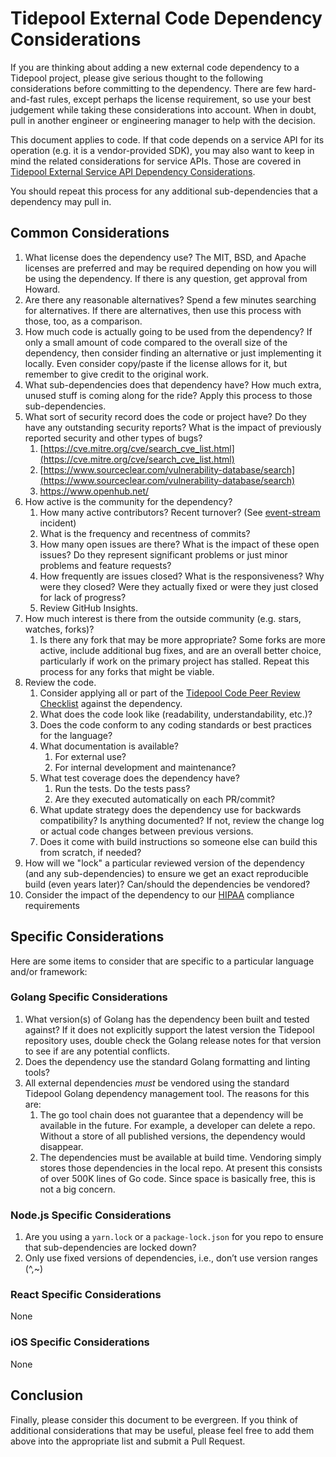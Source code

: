 # Tidepool External Code Dependency Considerations

If you are thinking about adding a new external code dependency to a Tidepool project, please give serious thought to the following considerations before committing to the dependency. There are few hard-and-fast rules, except perhaps the license requirement, so use your best judgement while taking these considerations into account. When in doubt, pull in another engineer or engineering manager to help with the decision.

This document applies to code. If that code depends on a service API for its operation (e.g. it is a vendor-provided SDK), you may also want to keep in mind the related considerations for service APIs. Those are covered in [Tidepool External Service API Dependency Considerations].

You should repeat this process for any additional sub-dependencies that a dependency may pull in.

## Common Considerations

1. What license does the dependency use? The MIT, BSD, and Apache licenses are preferred and may be required depending on how you will be using the dependency. If there is any question, get approval from Howard.
2. Are there any reasonable alternatives? Spend a few minutes searching for alternatives. If there are alternatives, then use this process with those, too, as a comparison.
3. How much code is actually going to be used from the dependency? If only a small amount of code compared to the overall size of the dependency, then consider finding an alternative or just implementing it locally. Even consider copy/paste if the license allows for it, but remember to give credit to the original work.
4. What sub-dependencies does that dependency have? How much extra, unused stuff is coming along for the ride? Apply this process to those sub-dependencies.
5. What sort of security record does the code or project have? Do they have any outstanding security reports? What is the impact of previously reported security and other types of bugs?
    1. [https://cve.mitre.org/cve/search_cve_list.html](https://cve.mitre.org/cve/search_cve_list.html)
    2. [https://www.sourceclear.com/vulnerability-database/search](https://www.sourceclear.com/vulnerability-database/search)
    3. https://www.openhub.net/
6. How active is the community for the dependency?
    1. How many active contributors? Recent turnover? (See [event-stream](https://github.com/dominictarr/event-stream/issues/116) incident)
    2. What is the frequency and recentness of commits?
    3. How many open issues are there? What is the impact of these open issues? Do they represent significant problems or just minor problems and feature requests?
    4. How frequently are issues closed? What is the responsiveness? Why were they closed? Were they actually fixed or were they just closed for lack of progress?
    5. Review GitHub Insights.
7. How much interest is there from the outside community (e.g. stars, watches, forks)?
    1. Is there any fork that may be more appropriate? Some forks are more active, include additional bug fixes, and are an overall better choice, particularly if work on the primary project has stalled. Repeat this process for any forks that might be viable.
8. Review the code.
    1. Consider applying all or part of the [Tidepool Code Peer Review Checklist] against the dependency.
    2. What does the code look like (readability, understandability, etc.)?
    3. Does the code conform to any coding standards or best practices for the language?
    4. What documentation is available?
        1. For external use?
        2. For internal development and maintenance?
    5. What test coverage does the dependency have?
        1. Run the tests. Do the tests pass?
        2. Are they executed automatically on each PR/commit?
    6. What update strategy does the dependency use for backwards compatibility? Is anything documented? If not, review the change log or actual code changes between previous versions.
    7. Does it come with build instructions so someone else can build this from scratch, if needed?
9. How will we "lock" a particular reviewed version of the dependency (and any sub-dependencies) to ensure we get an exact reproducible build (even years later)? Can/should the dependencies be vendored?
10. Consider the impact of the dependency to our [HIPAA] compliance requirements

## Specific Considerations

Here are some items to consider that are specific to a particular language and/or
framework:

### Golang Specific Considerations

1. What version(s) of Golang has the dependency been built and tested against? If it does not explicitly support the latest version the Tidepool repository uses, double check the Golang release notes for that version to see if are any potential conflicts.
2. Does the dependency use the standard Golang formatting and linting tools?
3. All external dependencies *must* be vendored using the standard Tidepool Golang dependency management tool. The reasons for this are:
    1. The go tool chain does not guarantee that a dependency will be available in the future. For example, a developer can delete a repo. Without a store of all published versions, the dependency would disappear.
    2. The dependencies must be available at build time. Vendoring simply stores those dependencies in the local repo. At present this consists of over 500K lines of Go code. Since space is basically free, this is not a big concern.

### Node.js Specific Considerations

1. Are you using a `yarn.lock` or a `package-lock.json` for you repo to ensure that sub-dependencies are locked down?
2. Only use fixed versions of dependencies, i.e., don’t use version ranges (^,\~)

### React Specific Considerations

None

### iOS Specific Considerations

None

## Conclusion

Finally, please consider this document to be evergreen. If you think of
additional considerations that may be useful, please feel free to add
them above into the appropriate list and submit a Pull Request.

[Tidepool Code Peer Review Checklist]: ./code-peer-review-checklist.md
[Tidepool External Service API Dependency Considerations]: ./external-service-api-dependency-considerations.md
[HIPAA]: https://www.hhs.gov/hipaa/index.html
